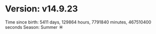 # Version: v14.9.23
Time since birth: 5411 days, 129864 hours, 7791840 minutes, 467510400 seconds
Season: Summer ☀️
